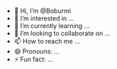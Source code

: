 - 👋 Hi, I’m @Boburmi
- 👀 I’m interested in ...
- 🌱 I’m currently learning ...
- 💞️ I’m looking to collaborate on ...
- 📫 How to reach me ...
- 😄 Pronouns: ...
- ⚡ Fun fact: ...

<!---
Boburmi/Boburmi is a ✨ special ✨ repository because its `README.md` (this file) appears on your GitHub profile.
You can click the Preview link to take a look at your changes.
--->
